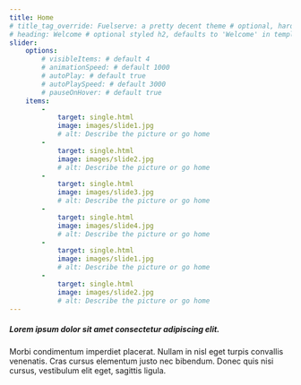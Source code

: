```yaml
---
title: Home
# title_tag_override: Fuelserve: a pretty decent theme # optional, hardcodes complete document title element content, typically for homepages for search, sharing, and bookmarks
# heading: Welcome # optional styled h2, defaults to 'Welcome' in template
slider:
    options:
        # visibleItems: # default 4
        # animationSpeed: # default 1000
        # autoPlay: # default true
        # autoPlaySpeed: # default 3000
        # pauseOnHover: # default true
    items:
        -
            target: single.html
            image: images/slide1.jpg
            # alt: Describe the picture or go home
        -
            target: single.html
            image: images/slide2.jpg
            # alt: Describe the picture or go home
        -
            target: single.html
            image: images/slide3.jpg
            # alt: Describe the picture or go home
        -
            target: single.html
            image: images/slide4.jpg
            # alt: Describe the picture or go home
        -
            target: single.html
            image: images/slide1.jpg
            # alt: Describe the picture or go home
        -
            target: single.html
            image: images/slide2.jpg
            # alt: Describe the picture or go home
---
```


##### Lorem ipsum dolor sit amet consectetur adipiscing elit.

Morbi condimentum imperdiet placerat. Nullam in nisl eget turpis convallis venenatis. Cras cursus elementum justo nec bibendum. Donec quis nisi cursus, vestibulum elit eget, sagittis ligula.